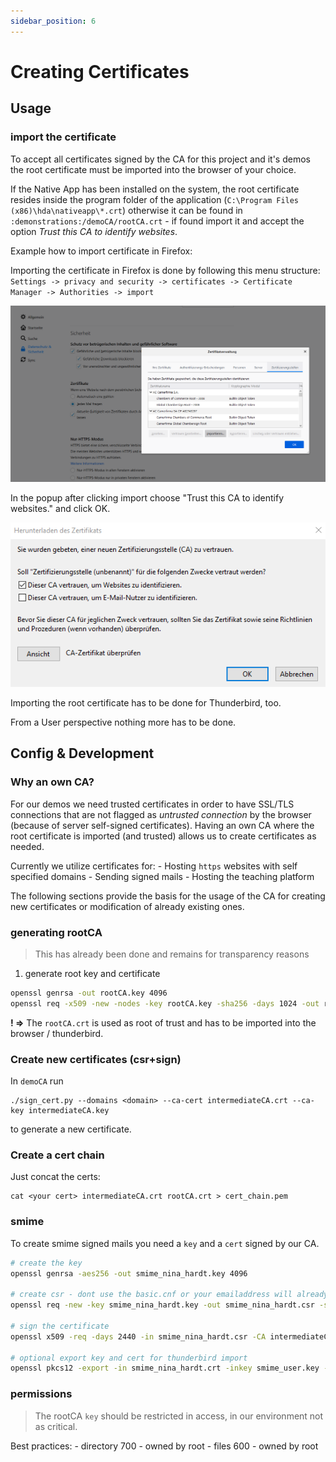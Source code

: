 ```yaml
---
sidebar_position: 6
---
```


# Creating Certificates

## Usage

### import the certificate

To accept all certificates signed by the CA for this project and it's
demos the root certificate must be imported into the browser of your
choice.

If the Native App has been installed on the system, the root certificate
resides inside the program folder of the application
(`C:\Program Files (x86)\hda\nativeapp\*.crt`) otherwise it can be found
in `:demonstrations:/demoCA/rootCA.crt` - if found import it and accept
the option *Trust this CA to identify websites*.

Example how to import certificate in Firefox:

Importing the certificate in Firefox is done by following this menu
structure:
`Settings -> privacy and security -> certificates -> Certificate Manager -> Authorities -> import`

![firefox_cert](img/firefox_cert.png)  

In the popup after clicking import
choose "Trust this CA to identify websites." and click OK.

![ca](img/ca.png)

Importing the root certificate has to be done for Thunderbird, too.

From a User perspective nothing more has to be done.

## Config & Development

### Why an own CA?

For our demos we need trusted certificates in order to have SSL/TLS
connections that are not flagged as *untrusted connection* by the
browser (because of server self-signed certificates). Having an own CA
where the root certificate is imported (and trusted) allows us to create
certificates as needed.

Currently we utilize certificates for: - Hosting `https` websites with
self specified domains - Sending signed mails - Hosting the teaching
platform

The following sections provide the basis for the usage of the CA for
creating new certificates or modification of already existing ones.

### generating rootCA

> This has already been done and remains for transparency reasons

1.  generate root key and certificate

``` bash
openssl genrsa -out rootCA.key 4096
openssl req -x509 -new -nodes -key rootCA.key -sha256 -days 1024 -out rootCA.crt
```

**! =\>** The `rootCA.crt` is used as root of trust and has to be
imported into the browser / thunderbird.

### Create new certificates (csr+sign)

In `demoCA` run
````
./sign_cert.py --domains <domain> --ca-cert intermediateCA.crt --ca-key intermediateCA.key
````

to generate a new certificate.

### Create a cert chain

Just concat the certs:
````
cat <your cert> intermediateCA.crt rootCA.crt > cert_chain.pem
````

### smime

To create smime signed mails you need a `key` and a `cert` signed by our
CA.

``` bash
# create the key
openssl genrsa -aes256 -out smime_nina_hardt.key 4096

# create csr - dont use the basic.cnf or your emailaddress will already be set
openssl req -new -key smime_nina_hardt.key -out smime_nina_hardt.csr -subj "/C=DE/ST=Hessen/L=Darmstadt/O=mpseinternational/CN=mpseinternational.com/emailAddress=nina.hardt@mpseinternational.com"

# sign the certificate
openssl x509 -req -days 2440 -in smime_nina_hardt.csr -CA intermediateCA.crt -CAkey intermediateCA.key -set_serial 1337 -out smime_nina_hardt.crt -addtrust emailProtection -addreject clientAuth -addreject serverAuth -trustout

# optional export key and cert for thunderbird import
openssl pkcs12 -export -in smime_nina_hardt.crt -inkey smime_user.key -out smime_nina_hardt.p12
```

### permissions

> The rootCA `key` should be restricted in access, in our environment
> not as critical.

Best practices: - directory 700 - owned by root - files 600 - owned by
root
